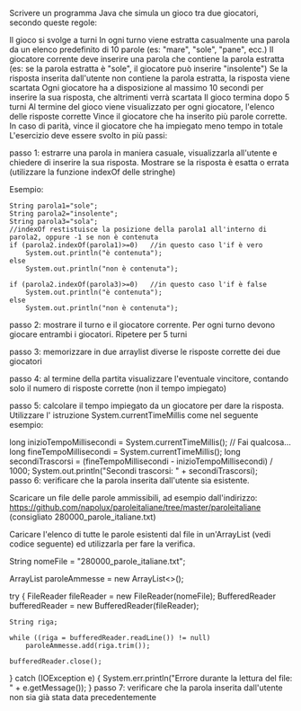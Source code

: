 Scrivere un programma Java che simula un gioco tra due giocatori, secondo queste regole:  

Il gioco si svolge a turni
In ogni turno viene estratta casualmente una parola da un elenco predefinito di 10 parole (es: "mare", "sole", "pane", ecc.)
Il giocatore corrente deve inserire una parola che contiene la parola estratta (es: se la parola estratta è "sole", il giocatore può inserire "insolente")
Se la risposta inserita dall'utente non contiene la parola estratta, la risposta viene scartata
Ogni giocatore ha a disposizione al massimo 10 secondi per inserire la sua risposta, che altrimenti verrà scartata
Il gioco termina dopo 5 turni
Al termine del gioco viene visualizzato per ogni giocatore, l'elenco delle risposte corrette
Vince il giocatore che ha inserito più parole corrette. In caso di parità, vince il giocatore che ha impiegato meno tempo in totale
L'esercizio deve essere svolto in più passi:

passo 1: estrarre una parola in maniera casuale, visualizzarla all'utente e chiedere di inserire la sua risposta. Mostrare se la risposta è esatta o errata (utilizzare la funzione indexOf delle stringhe)

Esempio:

    String parola1="sole";
    String parola2="insolente";
    String parola3="sola";
    //indexOf restistuisce la posizione della parola1 all'interno di parola2, oppure -1 se non è contenuta
    if (parola2.indexOf(parola1)>=0)   //in questo caso l'if è vero
        System.out.println("è contenuta");  
    else
        System.out.println("non è contenuta");

    if (parola2.indexOf(parola3)>=0)   //in questo caso l'if è false
        System.out.println("è contenuta");  
    else
        System.out.println("non è contenuta");
passo 2: mostrare il turno e il giocatore corrente. Per ogni turno devono giocare entrambi i giocatori. Ripetere per 5 turni

passo 3: memorizzare in due arraylist diverse le risposte corrette dei due giocatori

passo 4: al termine della partita visualizzare l'eventuale vincitore, contando solo il numero di risposte corrette (non il tempo impiegato)

passo 5: calcolare il tempo impiegato da un giocatore per dare la risposta. Utilizzare l' istruzione System.currentTimeMillis come nel seguente esempio:

long inizioTempoMillisecondi = System.currentTimeMillis();
// Fai qualcosa...
long fineTempoMillisecondi = System.currentTimeMillis();
long secondiTrascorsi = (fineTempoMillisecondi - inizioTempoMillisecondi) / 1000;
System.out.println("Secondi trascorsi: " + secondiTrascorsi);   
passo 6: verificare che la parola inserita dall'utente sia esistente.

Scaricare un file delle parole ammissibili, ad esempio dall'indirizzo: https://github.com/napolux/paroleitaliane/tree/master/paroleitaliane (consigliato 280000_parole_italiane.txt)

Caricare l'elenco di tutte le parole esistenti dal file in un'ArrayList (vedi codice seguente) ed utilizzarla per fare la verifica.

String nomeFile = "280000_parole_italiane.txt";

ArrayList<String> paroleAmmesse = new ArrayList<>();

try {
    FileReader fileReader = new FileReader(nomeFile);
    BufferedReader bufferedReader = new BufferedReader(fileReader);

    String riga;

    while ((riga = bufferedReader.readLine()) != null)  
        paroleAmmesse.add(riga.trim());

    bufferedReader.close();

} catch (IOException e) {
    System.err.println("Errore durante la lettura del file: " + e.getMessage());
}
passo 7: verificare che la parola inserita dall'utente non sia già stata data precedentemente
